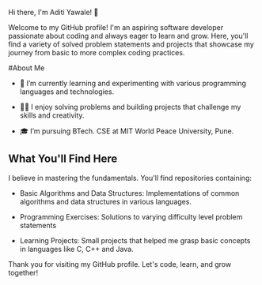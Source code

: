 
Hi there, I'm Aditi Yawale! 👋 

Welcome to my GitHub profile! I'm an aspiring software developer passionate about coding and always eager to learn and grow. Here, you'll find a variety of solved problem statements and projects that showcase my journey from basic to more complex coding practices.    

#About Me 

- 🌱 I’m currently learning and experimenting with various programming languages and technologies. 

- 👩‍💻 I enjoy solving problems and building projects that challenge my skills and creativity. 

- 🎓 I’m pursuing BTech. CSE at MIT World Peace University, Pune.  


## What You'll Find Here  

I believe in mastering the fundamentals. You'll find repositories containing:  

- Basic Algorithms and Data Structures: Implementations of common algorithms and data structures in various languages. 

- Programming Exercises: Solutions to varying difficulty level problem statements 

- Learning Projects: Small projects that helped me grasp basic concepts in languages like C, C++ and Java. 

  
Thank you for visiting my GitHub profile. Let's code, learn, and grow together! 

 
